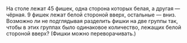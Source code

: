 На столе лежат 45 фишек, одна сторона которых белая, а другая — чёрная. 9 фишек лежат белой стороной вверх, остальные — вниз. Возможно ли не подглядывая разделить фишки на две группы так, чтобы в этих группах было одинаковое количество, лежащих белой стороной вверх? (Фишки можно переворачивать.)